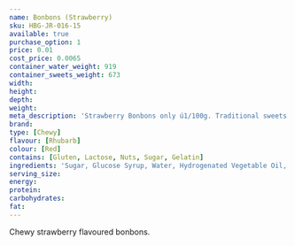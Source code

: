 ```yaml
---
name: Bonbons (Strawberry)
sku: HBG-JR-016-15
available: true
purchase_option: 1
price: 0.01
cost_price: 0.0065
container_water_weight: 919
container_sweets_weight: 673
width: 
height: 
depth: 
weight: 
meta_description: 'Strawberry Bonbons only ú1/100g. Traditional sweets and more at Humbugs Confectionery Store. Specialists in satisfying your sweet tooth!'
brand: 
type: [Chewy]
flavour: [Rhubarb]
colour: [Red]
contains: [Gluten, Lactose, Nuts, Sugar, Gelatin]
ingredients: 'Sugar, Glucose Syrup, Water, Hydrogenated Vegetable Oil, Dextrose, Sorbitol, Gelatine, Citric Acid, Flavourings, Emulsifier: E471, Colour: E120'
serving_size: 
energy: 
protein: 
carbohydrates: 
fat: 
---
```

Chewy strawberry flavoured bonbons.